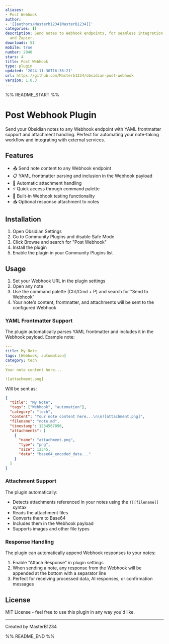 ```yaml
---
aliases:
- Post Webhook
author:
- '[[authors/Masterb1234|MasterB1234]]'
categories: []
description: Send notes to Webhook endpoints, for seamless integration with n8n, Make.com,
  and Zapier.
downloads: 51
mobile: true
number: 2040
stars: 4
title: Post Webhook
type: plugin
updated: '2024-11-30T16:36:21'
url: https://github.com/Masterb1234/obsidian-post-webhook
version: 1.0.3
---
```


%% README_START %%

# Post Webhook Plugin

Send your Obsidian notes to any Webhook endpoint with YAML frontmatter support and attachment handling. Perfect for automating your note-taking workflow and integrating with external services.

## Features

- 📤 Send note content to any Webhook endpoint
- 📋 YAML frontmatter parsing and inclusion in the Webhook payload
- 📎 Automatic attachment handling
- ⚡ Quick access through command palette
- 🧪 Built-in Webhook testing functionality 
- 📥 Optional response attachment to notes

## Installation

1. Open Obsidian Settings
2. Go to Community Plugins and disable Safe Mode
3. Click Browse and search for "Post Webhook"
4. Install the plugin
5. Enable the plugin in your Community Plugins list

## Usage

1. Set your Webhook URL in the plugin settings
2. Open any note
3. Use the command palette (Ctrl/Cmd + P) and search for "Send to Webhook"
4. Your note's content, frontmatter, and attachments will be sent to the configured Webhook

### YAML Frontmatter Support

The plugin automatically parses YAML frontmatter and includes it in the Webhook payload. Example note:

```yaml
---
title: My Note
tags: [Webhook, automation]
category: tech
---
Your note content here...

![attachment.png]
```

Will be sent as:

```json
{
  "title": "My Note",
  "tags": ["Webhook", "automation"],
  "category": "tech",
  "content": "Your note content here...\n\n![attachment.png]",
  "filename": "note.md",
  "timestamp": 1234567890,
  "attachments": [
    {
      "name": "attachment.png",
      "type": "png",
      "size": 12345,
      "data": "base64_encoded_data..."
    }
  ]
}
```

### Attachment Support

The plugin automatically:
- Detects attachments referenced in your notes using the `![[filename]]` syntax
- Reads the attachment files
- Converts them to Base64
- Includes them in the Webhook payload
- Supports images and other file types

### Response Handling

The plugin can automatically append Webhook responses to your notes:

1. Enable "Attach Response" in plugin settings
2. When sending a note, any response from the Webhook will be appended at the bottom with a separator line
3. Perfect for receiving processed data, AI responses, or confirmation messages

## License

MIT License - feel free to use this plugin in any way you'd like.

---

Created by MasterB1234

%% README_END %%